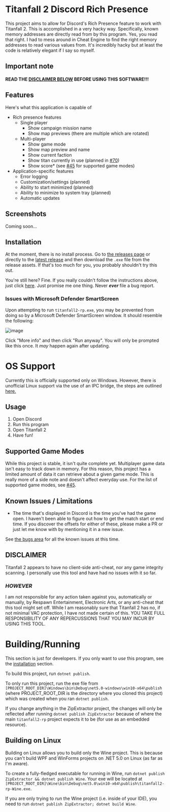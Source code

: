 ﻿# Titanfall 2 Discord Rich Presence

This project aims to allow for Discord's Rich Presence feature to work with Titanfall 2. This is accomplished in a very hacky way. Specifically, known memory addresses are directly read from by this program. Yes, you read that right. I had to mess around in Cheat Engine to find the right memory addresses to read various values from. It's incredibly hacky but at least the code is relatively elegant if I say so myself.

## Important note
#### READ THE [DISCLAIMER BELOW](#disclaimer) BEFORE USING THIS SOFTWARE!!!

## Features
Here's what this application is capable of
- Rich presence features
  - Single player
    - Show campaign mission name
    - Show map previews (there are multiple which are rotated)
  - Multi-player
    - Show game mode
    - Show map preview and name
    - Show current faction
    - Show titan currently in use (planned in [#70](https://github.com/IncPlusPlus/titanfall2-rp/pull/70))
    - Show score* (see [#45](https://github.com/IncPlusPlus/titanfall2-rp/issues/45) for supported game modes)
- Application-specific features
  - Error logging
  - Customization/settings (planned)
  - Ability to start minimized (planned)
  - Ability to minimize to system tray (planned)
  - Automatic updates

## Screenshots

Coming soon...


## Installation
At the moment, there is no install process. Go to [the releases page](https://github.com/IncPlusPlus/titanfall2-rp/releases) or directly to the [latest release](https://github.com/IncPlusPlus/titanfall2-rp/releases/latest) and then download the `.exe` file from the release assets. If that's too much for you, you probably shouldn't try this out.

You're still here? Fine. If you really couldn't follow the instructions above, just click [here](https://github.com/IncPlusPlus/titanfall2-rp/releases/latest/download/titanfall2-rp.exe). Just promise me one thing. Never _**ever**_ file a bug report.

### Issues with Microsoft Defender SmartScreen
Upon attempting to run `titanfall2-rp.exe`, you may be prevented from doing so by a Microsoft Defender SmartScreen window. It should resemble the following:

![image](https://user-images.githubusercontent.com/6992149/133367975-0bc82639-360d-44d0-b916-068c04a06a17.png)

Click "More info" and then click "Run anyway". You will only be prompted like this once. It _may_ happen again after updating.

# OS Support
Currently this is officially supported only on Windows.
However, there is unofficial Linux support via the use of an IPC bridge,
the steps are outlined [here.](docs/linux/RunOnLinux.md)

## Usage
1. Open Discord
2. Run this program
3. Open Titanfall 2
4. Have fun!

## Supported Game Modes
While this project _is_ stable, it isn't quite complete yet. Multiplayer game data isn't easy to track down in memory. For this reason, this project has a limited amount of data it can retrieve about a given game mode. This is really more of a side note and doesn't affect everyday use. For the list of supported game modes, see [#45](https://github.com/IncPlusPlus/titanfall2-rp/issues/45).

## Known Issues / Limitations
- The time that's displayed in Discord is the time you've had the game open. I haven't been able to figure out how to get the match start or end time. If you discover the offsets for either of these, please make a PR or just let me know with by mentioning it in a new issue.

See [the bugs area](https://github.com/IncPlusPlus/titanfall2-rp/issues?q=is%3Aopen+is%3Aissue+label%3Abug) for all the known issues at this time.

## DISCLAIMER

Titanfall 2 appears to have no client-side anti-cheat, nor any game integrity scanning. I personally use this tool and have had no issues with it so far.

### **_HOWEVER_**

I am not responsible for any action taken against you, automatically or manually, by Respawn Entertainment, Electronic Arts, or any anti-cheat that this tool might set off. While I am reasonably sure that Titanfall 2 has no, if not minimal VAC protection, I have not made certain of this. YOU TAKE FULL RESPONSIBILITY OF ANY REPERCUSSIONS THAT YOU MAY INCUR BY USING THIS TOOL.

# Building/Running

This section is just for developers. If you only want to _use_ this program, see the [installation](#installation) section.

To build this project, run `dotnet publish`.

To only run this project, run the exe file from `[PROJECT_ROOT_DIR]\Windows\bin\Debug\net5.0-windows\win10-x64\publish` (where PROJECT_ROOT_DIR is the directory where you cloned this project) which was created when you ran `dotnet publish`.

If you change anything in the ZipExtractor project, the changes will only be reflected after running `dotnet publish ZipExtractor` because of where the main `titanfall2-rp` project expects it to be (for use as an embedded resource).

## Building on Linux
Building on Linux allows you to build only the Wine project. This is because you can't build WPF and WinForms projects on .NET 5.0 on Linux (as far as I'm aware).

To create a fully-fledged executable for running in Wine, run `dotnet publish ZipExtractor && dotnet publish Wine`. Your exe will be located at `[PROJECT_ROOT_DIR]\Wine\bin\Debug\net5.0\win10-x64\publish\titanfall2-rp-Wine.exe`.

If you are only trying to _run_ the Wine project (i.e. inside of your IDE), you need to run `dotnet publish ZipExtractor; dotnet build Wine`.
